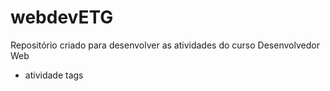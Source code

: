 # webdevETG

Repositório criado para desenvolver as atividades do curso Desenvolvedor Web




- atividade tags
